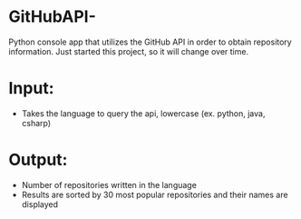# GitHubAPI-

Python console app that utilizes the GitHub API in order to obtain repository information. Just started this project, so it will change over time. 

# Input: 
- Takes the language to query the api, lowercase (ex. python, java, csharp)

# Output: 
- Number of repositories written in the language 
- Results are sorted by 30 most popular repositories and their names are displayed 
